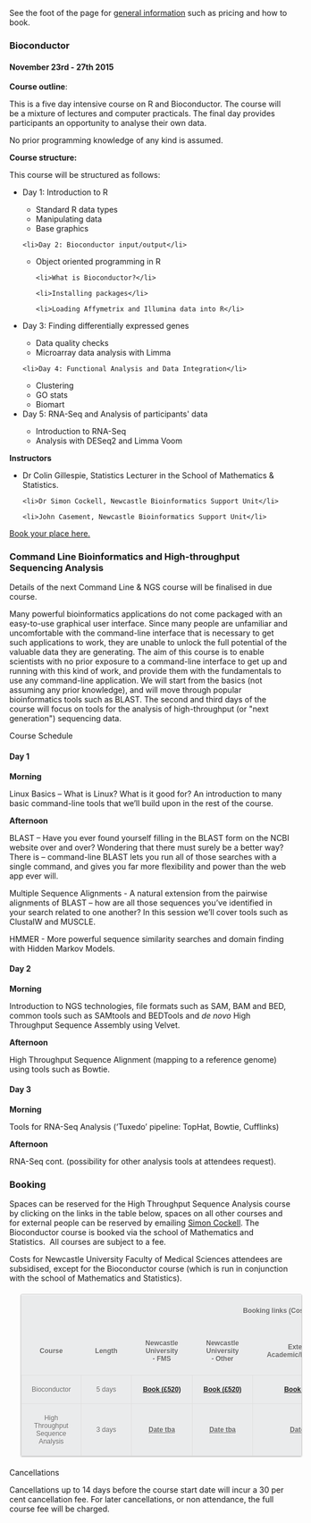 See the foot of the page for <a href="#general">general information</a> such as pricing and how to book.

<h3><a id="bioc"></a>Bioconductor</h3>
<h4>November 23rd - 27th 2015</h4>

<strong>Course outline</strong>:

This is a five day intensive course on R and Bioconductor. The course will be a mixture of lectures and computer practicals. The final day provides participants an opportunity to analyse their own data.

No prior programming knowledge of any kind is assumed.

<strong>Course structure:</strong>

This course will be structured as follows:
<ul class="style1">
	<li>Day 1: Introduction to R</li>

<ul class="style1" style="list-style-type: circle;">
	<li>Standard R data types</li>
        <li>Manipulating data</li>
        <li>Base graphics</li>
</ul>

	<li>Day 2: Bioconductor input/output</li>

<ul class="style1" style="list-style-type: circle;">
        <li>Object oriented programming in R</li>

	<li>What is Bioconductor?</li>

	<li>Installing packages</li>

	<li>Loading Affymetrix and Illumina data into R</li>

</ul>
	<li>Day 3: Finding differentially expressed genes</li>

<ul class="style1" style="list-style-type: circle;">
        <li>Data quality checks</li>
	<li>Microarray data analysis with Limma</li>
</ul>

	<li>Day 4: Functional Analysis and Data Integration</li>
<ul class="style1" style="list-style-type: circle;">
	<li>Clustering</li>
	<li>GO stats</li>
	<li>Biomart</li>


</ul>
       <li>Day 5: RNA-Seq and Analysis of participants' data</li>
<ul class="style1" style="list-style-type: circle;">
	<li>Introduction to RNA-Seq</li>
	<li>Analysis with DESeq2 and Limma Voom</li>

</ul>



</ul>


<strong>Instructors</strong>
<ul class="style1">
	<li>Dr Colin Gillespie, Statistics Lecturer in the School of Mathematics & Statistics.</li>

	<li>Dr Simon Cockell, Newcastle Bioinformatics Support Unit</li>

	<li>John Casement, Newcastle Bioinformatics Support Unit</li>

</ul>

<a title="Book on-line" href="http://www.ncl.ac.uk/maths/rcourse/#registration">Book your place here.</a>


<h3><a id="cli"></a>Command Line Bioinformatics and High-throughput Sequencing Analysis</h3>

Details of the next Command Line & NGS course will be finalised in due course.

<p>Many powerful bioinformatics applications do not come packaged with an easy-to-use graphical user interface. Since many people are unfamiliar and uncomfortable with the command-line interface that is necessary to get such applications to work, they are unable to unlock the full potential of the valuable data they are generating. The aim of this course is to enable scientists with no prior exposure to a command-line interface to get up and running with this kind of work, and provide them with the fundamentals to use any command-line application. We will start from the basics (not assuming any prior knowledge), and will move through popular bioinformatics tools such as BLAST. The second and third days of the course will focus on tools for the analysis of high-throughput (or "next generation") sequencing data.

Course Schedule
<h4>Day 1</h4>
<strong>Morning</strong>

Linux Basics – What is Linux? What is it good for? An introduction to many basic command-line tools that we’ll build upon in the rest of the course.

<strong>Afternoon </strong>

BLAST – Have you ever found yourself filling in the BLAST form on the NCBI website over and over? Wondering that there must surely be a better way? There is – command-line BLAST lets you run all of those searches with a single command, and gives you far more flexibility and power than the web app ever will.

Multiple Sequence Alignments - A natural extension from the pairwise alignments of BLAST – how are all those sequences you’ve identified in your search related to one another? In this session we’ll cover tools such as ClustalW and MUSCLE.

HMMER - More powerful sequence similarity searches and domain finding with Hidden Markov Models.
<h4>Day 2</h4>
<strong>Morning</strong>

Introduction to NGS technologies, file formats such as SAM, BAM and BED, common tools such as SAMtools and BEDTools and <em>de novo</em> High Throughput Sequence Assembly using Velvet.

<strong>Afternoon</strong>

High Throughput Sequence Alignment (mapping to a reference genome) using tools such as Bowtie.
<h4>Day 3</h4>
<strong>Morning</strong>

Tools for RNA-Seq Analysis (‘Tuxedo’ pipeline: TopHat, Bowtie, Cufflinks)

<strong>Afternoon</strong>

RNA-Seq cont. (possibility for other analysis tools at attendees request).


<a id='general'></a>
<h3>Booking</h3>
Spaces can be reserved for the High Throughput Sequence Analysis course by clicking on the links in the table below, spaces on all other courses and for external people can be reserved by emailing <a href="mailto:simon.cockell@ncl.ac.uk">Simon Cockell</a>. The Bioconductor course is booked via the school of Mathematics and Statistics.  All courses are subject to a fee.

Costs for Newcastle University Faculty of Medical Sciences attendees are subsidised, except for the Bioconductor course (which is run in conjunction with the school of Mathematics and Statistics).
<table style="font-family: Arial, Helvetica, sans-serif; color: #666; font-size: 12px; text-shadow: 1px 1px 0px #fff; background: #eaebec; margin: 20px; border: #ccc 1px solid; -moz-border-radius: 3px; -webkit-border-radius: 3px; border-radius: 3px; -moz-box-shadow: 0 1px 2px #d1d1d1; -webkit-box-shadow: 0 1px 2px #d1d1d1; box-shadow: 0 1px 2px #d1d1d1;">
<tbody>
<tr>
<th style="padding: 21px 25px 22px 25px; border-top: 1px solid #fafafa; border-bottom: 1px solid #ebebeb; background: -moz-linear-gradient(top,  #ededed,  #ebebeb);" colspan="2"></th>
<th style="padding: 21px 25px 22px 25px; border-top: 1px solid #fafafa; border-bottom: 1px solid #ebebeb; background: -moz-linear-gradient(top,  #ededed,  #ebebeb);" colspan="4">Booking links (Cost)</th>
</tr>
<tr>
<th style="padding: 21px 25px 22px 25px; border-top: 1px solid #fafafa; border-bottom: 1px solid #e0e0e0; background: -moz-linear-gradient(top,  #ededed,  #ebebeb);">Course</th>
<th style="padding: 21px 25px 22px 25px; border-top: 1px solid #fafafa; border-bottom: 1px solid #e0e0e0; background: -moz-linear-gradient(top,  #ededed,  #ebebeb);">Length</th>
<th style="padding: 21px 25px 22px 25px; border-top: 1px solid #fafafa; border-bottom: 1px solid #e0e0e0; background: -moz-linear-gradient(top,  #ededed,  #ebebeb);">Newcastle University - FMS</th>
<th style="padding: 21px 25px 22px 25px; border-top: 1px solid #fafafa; border-bottom: 1px solid #e0e0e0; background: -moz-linear-gradient(top,  #ededed,  #ebebeb);">Newcastle University - Other</th>
<th style="padding: 21px 25px 22px 25px; border-top: 1px solid #fafafa; border-bottom: 1px solid #e0e0e0; background: -moz-linear-gradient(top,  #ededed,  #ebebeb);">External - Academic/NHS/Charity</th>
<th style="padding: 21px 25px 22px 25px; border-top: 1px solid #fafafa; border-bottom: 1px solid #e0e0e0; background: -moz-linear-gradient(top,  #ededed,  #ebebeb);">External - Commercial</th>
</tr>

<tr style="text-align: center; padding-left: 20px;">
<td style="padding: 18px; border-top: 1px solid #ffffff; border-bottom: 1px solid #e0e0e0; border-left: 1px solid #e0e0e0; background: -moz-linear-gradient(top,  #fbfbfb,  #fafafa);">Bioconductor</td>
<td style="padding: 18px; border-top: 1px solid #ffffff; border-bottom: 1px solid #e0e0e0; border-left: 1px solid #e0e0e0; background: -moz-linear-gradient(top,  #fbfbfb,  #fafafa);">5 days</td>
<td style="padding: 18px; border-top: 1px solid #ffffff; border-bottom: 1px solid #e0e0e0; border-left: 1px solid #e0e0e0; background: -moz-linear-gradient(top,  #fbfbfb,  #fafafa);"><span style="text-decoration: underline;"><strong><a title="Book on-line" href="http://www.ncl.ac.uk/maths/rcourse/#registration">Book (£520)</a></strong></span></td>
<td style="padding: 18px; border-top: 1px solid #ffffff; border-bottom: 1px solid #e0e0e0; border-left: 1px solid #e0e0e0; background: -moz-linear-gradient(top,  #fbfbfb,  #fafafa);"><span style="text-decoration: underline;"><strong><a title="Book on-line" href="http://www.ncl.ac.uk/maths/rcourse/#registration">Book (£520)</a></strong></span></td>
<td style="padding: 18px; border-top: 1px solid #ffffff; border-bottom: 1px solid #e0e0e0; border-left: 1px solid #e0e0e0; background: -moz-linear-gradient(top,  #fbfbfb,  #fafafa);"><span style="text-decoration: underline;"><strong><a title="Book on-line" href="http://www.ncl.ac.uk/maths/rcourse/#registration">Book (£600)</a></strong></span></td>
<td style="padding: 18px; border-top: 1px solid #ffffff; border-bottom: 1px solid #e0e0e0; border-left: 1px solid #e0e0e0; background: -moz-linear-gradient(top,  #fbfbfb,  #fafafa);"><span style="text-decoration: underline;"><strong><a title="Book on-line" href="http://www.ncl.ac.uk/maths/rcourse/#registration">Book (£800)</a></strong></span></td>
</tr>
<tr style="text-align: center; padding-left: 20px;">
<td style="padding: 18px; border-top: 1px solid #ffffff; border-bottom: 1px solid #e0e0e0; border-left: 1px solid #e0e0e0; background: -moz-linear-gradient(top,  #fbfbfb,  #fafafa);">High Throughput
Sequence Analysis<br/>
</td>
<td style="padding: 18px; border-top: 1px solid #ffffff; border-bottom: 1px solid #e0e0e0; border-left: 1px solid #e0e0e0; background: -moz-linear-gradient(top,  #fbfbfb,  #fafafa);">3 days</td>
<td style="padding: 18px; border-top: 1px solid #ffffff; border-bottom: 1px solid #e0e0e0; border-left: 1px solid #e0e0e0; background: -moz-linear-gradient(top,  #fbfbfb,  #fafafa);"><span style="text-decoration: underline;"><strong>Date tba</strong></span></td>
<td style="padding: 18px; border-top: 1px solid #ffffff; border-bottom: 1px solid #e0e0e0; border-left: 1px solid #e0e0e0; background: -moz-linear-gradient(top,  #fbfbfb,  #fafafa);"><span style="text-decoration: underline;"><strong>Date tba</strong></span></td>
<td style="padding: 18px; border-top: 1px solid #ffffff; border-bottom: 1px solid #e0e0e0; border-left: 1px solid #e0e0e0; background: -moz-linear-gradient(top,  #fbfbfb,  #fafafa);"><span style="text-decoration: underline;"><strong>Date tba</strong></span></td>
<td style="padding: 18px; border-top: 1px solid #ffffff; border-bottom: 1px solid #e0e0e0; border-left: 1px solid #e0e0e0; background: -moz-linear-gradient(top,  #fbfbfb,  #fafafa);"><span style="text-decoration: underline;"><strong>Date tba</strong></span></td>
</tr>
</tbody>
</table>
Cancellations

Cancellations up to 14 days before the course start date will incur a 30 per cent cancellation fee. For later cancellations, or non attendance, the full course fee will be charged.
